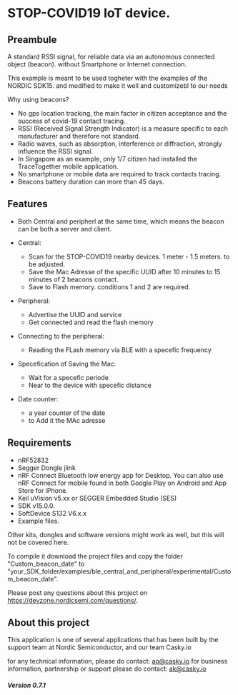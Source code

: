 # STOP-COVID19 IoT device.

## Preambule

A standard RSSI signal, for reliable data via an autonomous connected object (beacon). 
without Smartphone or Internet connection.

This example is meant to be used togheter with the examples of the NORDIC SDK15. 
and modified to make it well and customizebl to our needs

Why using beacons?
- No gps location tracking, the main factor in citizen acceptance and the success of covid-19 contact tracing.
- RSSI (Received Signal Strength Indicator) is a measure specific to each manufacturer and therefore not standard.
- Radio waves, such as absorption, interference or diffraction, strongly influence the RSSI signal.
- In Singapore as an example, only 1/7 citizen had installed the TraceTogether mobile application.
- No smartphone or mobile data are required to track contacts tracing.
- Beacons battery duration can more than 45 days.

## Features
- Both Central and peripherl at the same time, which means the beacon can be both a server and client.
- Central:
	- Scan for the STOP-COVID19 nearby devices. 1 meter - 1.5 meters. to be adjusted.
	- Save the Mac Adresse of the specific UUID after 10 minutes to 15 minutes of 2 beacons contact.
	- Save to Flash memory. conditions 1 and 2 are required.

- Peripheral:
	- Advertise the UUID and service
	- Get connected and read the flash memory
- Connecting to the peripheral:
	- Reading the FLash memory via BLE with a specefic frequency

- Specefication of Saving the Mac:
	- Wait for a specefic periode
	- Near to the device  with specefic distance
- Date counter:
	- a year counter of the date
	- to Add it the MAc adresse

## Requirements

* nRF52832
* Segger Dongle  jlink
* nRF Connect Bluetooth low energy app for Desktop. 
You can also use nRF Connect for mobile found in both Google Play on Android and App Store for iPhone.
* Keil uVision v5.xx or SEGGER Embedded Studio (SES)
* SDK v15.0.0.
* SoftDevice S132 V6.x.x
* Example files.

Other kits, dongles and software versions might work as well, but this will not be covered here.

To compile it download the project files and copy the folder "Custom_beacon_date" to "your_SDK_folder/examples/ble_central_and_peripheral/experimental/Custom_beacon_date".

Please post any questions about this project on https://devzone.nordicsemi.com/questions/.

## About this project
This application is one of several applications that has been built by the support team at Nordic Semiconductor, and our team Casky.io

for any technical information, please do contact: ao@casky.io
for business information, partnership or support please do contact: ak@casky.io


##### Version 0.7.1
